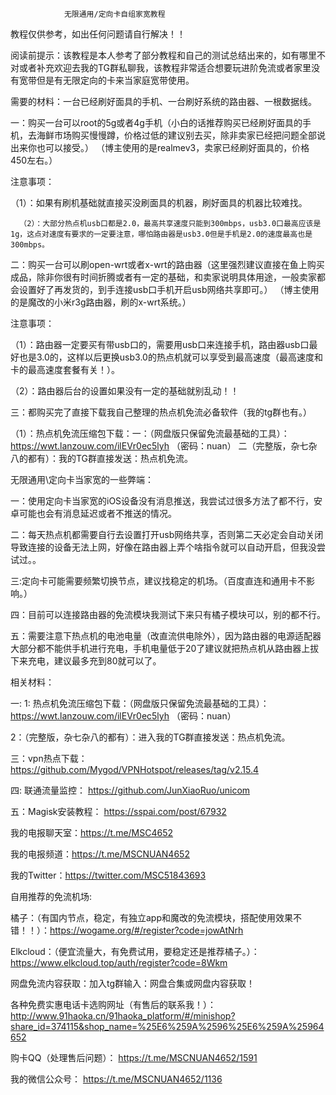                 无限通用/定向卡自组家宽教程


教程仅供参考，如出任何问题请自行解决！！

阅读前提示：该教程是本人参考了部分教程和自己的测试总结出来的，如有哪里不对或者补充欢迎去我的TG群私聊我，该教程非常适合想要玩进阶免流或者家里没有宽带但是有无限定向的卡来当家庭宽带使用。

需要的材料：一台已经刷好面具的手机、一台刷好系统的路由器、一根数据线。



一：购买一台可以root的5g或者4g手机（小白的话推荐购买已经刷好面具的手机，去海鲜市场购买慢慢蹲，价格过低的建议别去买，除非卖家已经把问题全部说出来你也可以接受。） （博主使用的是realmev3，卖家已经刷好面具的，价格450左右。）

注意事项：

（1）：如果有刷机基础就直接买没刷面具的机器，刷好面具的机器比较难找。  

      （2）：大部分热点机usb口都是2.0，最高共享速度只能到300mbps，usb3.0口最高应该是1g，这点对速度有要求的一定要注意，哪怕路由器是usb3.0但是手机是2.0的速度最高也是300mbps。



二：购买一台可以刷open-wrt或者x-wrt的路由器（这里强烈建议直接在鱼上购买成品，除非你很有时间折腾或者有一定的基础，和卖家说明具体用途，一般卖家都会设置好了再发货的，到手连接usb口手机开启usb网络共享即可。）   （博主使用的是魔改的小米r3g路由器，刷的x-wrt系统。）

注意事项：

  （1）：路由器一定要买有带usb口的，需要用usb口来连接手机，路由器usb口最好也是3.0的，这样以后更换usb3.0的热点机就可以享受到最高速度（最高速度和卡的最高速度套餐有关！）。

（2）：路由器后台的设置如果没有一定的基础就别乱动！！



三：都购买完了直接下载我自己整理的热点机免流必备软件（我的tg群也有。）


（1）：热点机免流压缩包下载：一：（网盘版只保留免流最基础的工具）：https://wwt.lanzouw.com/ilEVr0ec5lyh  （密码：nuan）    二（完整版，杂七杂八的都有）：我的TG群直接发送：热点机免流。



无限通用\定向卡当家宽的一些弊端：

一：使用定向卡当家宽的iOS设备没有消息推送，我尝试过很多方法了都不行，安卓可能也会有消息延迟或者不推送的情况。

二：每天热点机都需要自行去设置打开usb网络共享，否则第二天必定会自动关闭导致连接的设备无法上网，好像在路由器上弄个啥指令就可以自动开启，但我没尝试过。。

三:定向卡可能需要频繁切换节点，建议找稳定的机场。（百度直连和通用卡不影响。）

四：目前可以连接路由器的免流模块我测试下来只有橘子模块可以，别的都不行。

五：需要注意下热点机的电池电量（改直流供电除外），因为路由器的电源适配器大部分都不能供手机进行充电，手机电量低于20了建议就把热点机从路由器上拔下来充电，建议最多充到80就可以了。



相关材料：

一: 1:  热点机免流压缩包下载：（网盘版只保留免流最基础的工具）：https://wwt.lanzouw.com/ilEVr0ec5lyh  （密码：nuan）  

  2：（完整版，杂七杂八的都有）：进入我的TG群直接发送：热点机免流。

三：vpn热点下载：https://github.com/Mygod/VPNHotspot/releases/tag/v2.15.4

四: 联通流量监控： https://github.com/JunXiaoRuo/unicom

五：Magisk安装教程： https://sspai.com/post/67932


我的电报聊天室：https://t.me/MSC4652 


我的电报频道：https://t.me/MSCNUAN4652


我的Twitter：https://twitter.com/MSC51843693


自用推荐的免流机场:

橘子：（有国内节点，稳定，有独立app和魔改的免流模块，搭配使用效果不错！！）：https://wogame.org/#/register?code=jowAtNrh

Elkcloud：（便宜流量大，有免费试用，要稳定还是推荐橘子。）：https://www.elkcloud.top/auth/register?code=8Wkm

网盘免流内容获取：加入tg群输入：网盘合集或网盘内容获取！


各种免费实惠电话卡选购网址（有售后的联系我！）：http://www.91haoka.cn/91haoka_platform/#/minishop?share_id=374115&shop_name=%25E6%259A%2596%25E6%259A%25964652


购卡QQ（处理售后问题）： https://t.me/MSCNUAN4652/1591


我的微信公众号： https://t.me/MSCNUAN4652/1136



